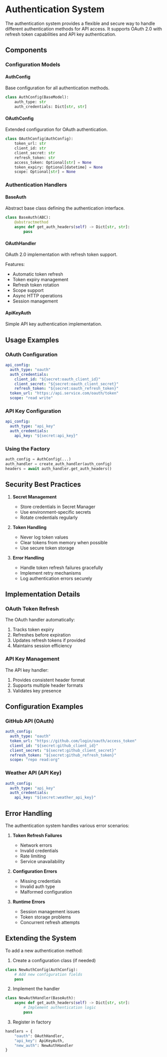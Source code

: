 # Authentication System

The authentication system provides a flexible and secure way to handle different authentication methods for API access. It supports OAuth 2.0 with refresh token capabilities and API key authentication.

## Components

### Configuration Models

#### AuthConfig
Base configuration for all authentication methods.
```python
class AuthConfig(BaseModel):
    auth_type: str
    auth_credentials: Dict[str, str]
```

#### OAuthConfig
Extended configuration for OAuth authentication.
```python
class OAuthConfig(AuthConfig):
    token_url: str
    client_id: str
    client_secret: str
    refresh_token: str
    access_token: Optional[str] = None
    token_expiry: Optional[datetime] = None
    scope: Optional[str] = None
```

### Authentication Handlers

#### BaseAuth
Abstract base class defining the authentication interface.
```python
class BaseAuth(ABC):
    @abstractmethod
    async def get_auth_headers(self) -> Dict[str, str]:
        pass
```

#### OAuthHandler
OAuth 2.0 implementation with refresh token support.

Features:
- Automatic token refresh
- Token expiry management
- Refresh token rotation
- Scope support
- Async HTTP operations
- Session management

#### ApiKeyAuth
Simple API key authentication implementation.

## Usage Examples

### OAuth Configuration
```yaml
api_config:
  auth_type: "oauth"
  auth_credentials:
    client_id: "${secret:oauth_client_id}"
    client_secret: "${secret:oauth_client_secret}"
    refresh_token: "${secret:oauth_refresh_token}"
  token_url: "https://api.service.com/oauth/token"
  scope: "read write"
```

### API Key Configuration
```yaml
api_config:
  auth_type: "api_key"
  auth_credentials:
    api_key: "${secret:api_key}"
```

### Using the Factory
```python
auth_config = AuthConfig(...)
auth_handler = create_auth_handler(auth_config)
headers = await auth_handler.get_auth_headers()
```

## Security Best Practices

1. **Secret Management**
   - Store credentials in Secret Manager
   - Use environment-specific secrets
   - Rotate credentials regularly

2. **Token Handling**
   - Never log token values
   - Clear tokens from memory when possible
   - Use secure token storage

3. **Error Handling**
   - Handle token refresh failures gracefully
   - Implement retry mechanisms
   - Log authentication errors securely

## Implementation Details

### OAuth Token Refresh
The OAuth handler automatically:
1. Tracks token expiry
2. Refreshes before expiration
3. Updates refresh tokens if provided
4. Maintains session efficiency

### API Key Management
The API key handler:
1. Provides consistent header format
2. Supports multiple header formats
3. Validates key presence

## Configuration Examples

### GitHub API (OAuth)
```yaml
auth_config:
  auth_type: "oauth"
  token_url: "https://github.com/login/oauth/access_token"
  client_id: "${secret:github_client_id}"
  client_secret: "${secret:github_client_secret}"
  refresh_token: "${secret:github_refresh_token}"
  scope: "repo read:org"
```

### Weather API (API Key)
```yaml
auth_config:
  auth_type: "api_key"
  auth_credentials:
    api_key: "${secret:weather_api_key}"
```

## Error Handling

The authentication system handles various error scenarios:

1. **Token Refresh Failures**
   - Network errors
   - Invalid credentials
   - Rate limiting
   - Service unavailability

2. **Configuration Errors**
   - Missing credentials
   - Invalid auth type
   - Malformed configuration

3. **Runtime Errors**
   - Session management issues
   - Token storage problems
   - Concurrent refresh attempts

## Extending the System

To add a new authentication method:

1. Create a configuration class (if needed)
```python
class NewAuthConfig(AuthConfig):
    # Add new configuration fields
    pass
```

2. Implement the handler
```python
class NewAuthHandler(BaseAuth):
    async def get_auth_headers(self) -> Dict[str, str]:
        # Implement authentication logic
        pass
```

3. Register in factory
```python
handlers = {
    "oauth": OAuthHandler,
    "api_key": ApiKeyAuth,
    "new_auth": NewAuthHandler
}
``` 
